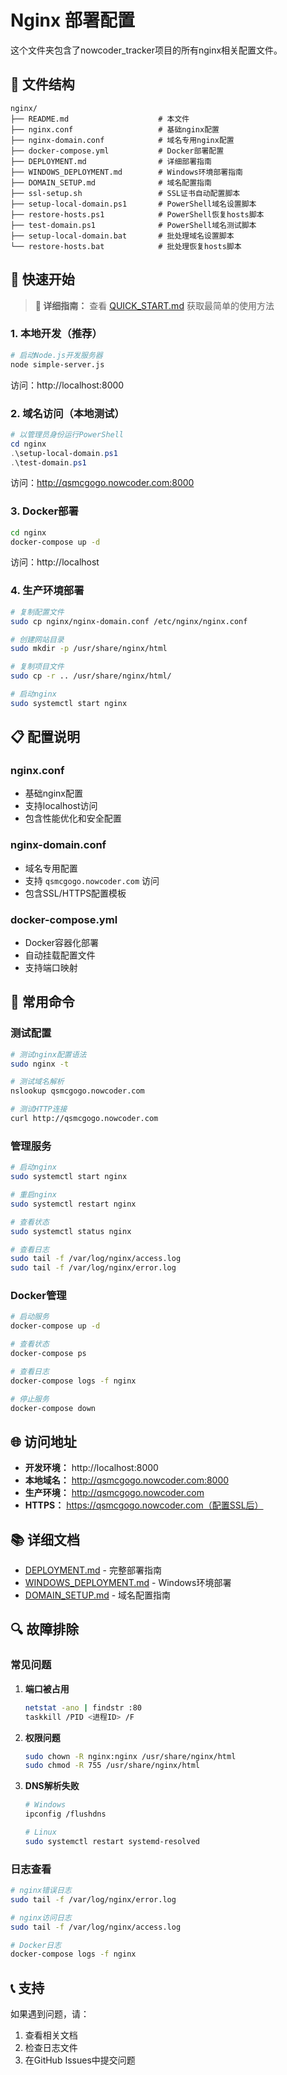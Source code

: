 # Nginx 部署配置

这个文件夹包含了nowcoder_tracker项目的所有nginx相关配置文件。

## 📁 文件结构

```
nginx/
├── README.md                    # 本文件
├── nginx.conf                   # 基础nginx配置
├── nginx-domain.conf            # 域名专用nginx配置
├── docker-compose.yml           # Docker部署配置
├── DEPLOYMENT.md                # 详细部署指南
├── WINDOWS_DEPLOYMENT.md        # Windows环境部署指南
├── DOMAIN_SETUP.md              # 域名配置指南
├── ssl-setup.sh                 # SSL证书自动配置脚本
├── setup-local-domain.ps1       # PowerShell域名设置脚本
├── restore-hosts.ps1            # PowerShell恢复hosts脚本
├── test-domain.ps1              # PowerShell域名测试脚本
├── setup-local-domain.bat       # 批处理域名设置脚本
└── restore-hosts.bat            # 批处理恢复hosts脚本
```

## 🚀 快速开始

> **📖 详细指南：** 查看 [QUICK_START.md](QUICK_START.md) 获取最简单的使用方法

### 1. 本地开发（推荐）

```bash
# 启动Node.js开发服务器
node simple-server.js
```

访问：http://localhost:8000

### 2. 域名访问（本地测试）

```powershell
# 以管理员身份运行PowerShell
cd nginx
.\setup-local-domain.ps1
.\test-domain.ps1
```

访问：http://qsmcgogo.nowcoder.com:8000

### 3. Docker部署

```bash
cd nginx
docker-compose up -d
```

访问：http://localhost

### 4. 生产环境部署

```bash
# 复制配置文件
sudo cp nginx/nginx-domain.conf /etc/nginx/nginx.conf

# 创建网站目录
sudo mkdir -p /usr/share/nginx/html

# 复制项目文件
sudo cp -r .. /usr/share/nginx/html/

# 启动nginx
sudo systemctl start nginx
```

## 📋 配置说明

### nginx.conf
- 基础nginx配置
- 支持localhost访问
- 包含性能优化和安全配置

### nginx-domain.conf
- 域名专用配置
- 支持 `qsmcgogo.nowcoder.com` 访问
- 包含SSL/HTTPS配置模板

### docker-compose.yml
- Docker容器化部署
- 自动挂载配置文件
- 支持端口映射

## 🔧 常用命令

### 测试配置
```bash
# 测试nginx配置语法
sudo nginx -t

# 测试域名解析
nslookup qsmcgogo.nowcoder.com

# 测试HTTP连接
curl http://qsmcgogo.nowcoder.com
```

### 管理服务
```bash
# 启动nginx
sudo systemctl start nginx

# 重启nginx
sudo systemctl restart nginx

# 查看状态
sudo systemctl status nginx

# 查看日志
sudo tail -f /var/log/nginx/access.log
sudo tail -f /var/log/nginx/error.log
```

### Docker管理
```bash
# 启动服务
docker-compose up -d

# 查看状态
docker-compose ps

# 查看日志
docker-compose logs -f nginx

# 停止服务
docker-compose down
```

## 🌐 访问地址

- **开发环境：** http://localhost:8000
- **本地域名：** http://qsmcgogo.nowcoder.com:8000
- **生产环境：** http://qsmcgogo.nowcoder.com
- **HTTPS：** https://qsmcgogo.nowcoder.com（配置SSL后）

## 📚 详细文档

- [DEPLOYMENT.md](DEPLOYMENT.md) - 完整部署指南
- [WINDOWS_DEPLOYMENT.md](WINDOWS_DEPLOYMENT.md) - Windows环境部署
- [DOMAIN_SETUP.md](DOMAIN_SETUP.md) - 域名配置指南

## 🔍 故障排除

### 常见问题

1. **端口被占用**
   ```bash
   netstat -ano | findstr :80
   taskkill /PID <进程ID> /F
   ```

2. **权限问题**
   ```bash
   sudo chown -R nginx:nginx /usr/share/nginx/html
   sudo chmod -R 755 /usr/share/nginx/html
   ```

3. **DNS解析失败**
   ```bash
   # Windows
   ipconfig /flushdns
   
   # Linux
   sudo systemctl restart systemd-resolved
   ```

### 日志查看

```bash
# nginx错误日志
sudo tail -f /var/log/nginx/error.log

# nginx访问日志
sudo tail -f /var/log/nginx/access.log

# Docker日志
docker-compose logs -f nginx
```

## 📞 支持

如果遇到问题，请：
1. 查看相关文档
2. 检查日志文件
3. 在GitHub Issues中提交问题
